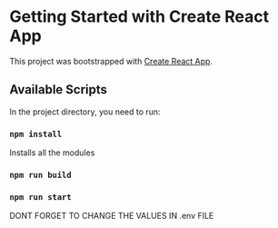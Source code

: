 # Getting Started with Create React App

This project was bootstrapped with [Create React App](https://github.com/facebook/create-react-app).

## Available Scripts

In the project directory, you need to run:

### `npm install`
Installs all the modules

### `npm run build`
### `npm run start`

DONT FORGET TO CHANGE THE VALUES IN .env FILE
